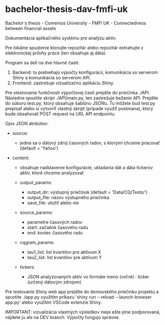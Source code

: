 # bachelor-thesis-dav-fmfi-uk
Bachelor's thesis - Comenius University - FMFI UK - Connectedness between financial assets

Dokumentácia aplikačného systému pre analýzu aktív.

Pre lokálne spustenie klonujte repozitár alebo repozitár extrahujte z elektronickej prílohy práce (ten obsahuje aj dáta).

Program sa delí na dve hlavné časti:

1. Backend: tu prebiehajú výpočty konfigurácií, komunikácia so serverom Shiny a komunikácia so serverom API.
2. Frontend: zastrešuje vizualizačnú aplikáciu Shiny.

Pre otestovanie funkčnosti výpočtovej časti prejdite do priečinka ./API. Následne spustite skript ./API/main.py, ten zastrešuje bežanie API. Prejdite do súboru test.py, ktorý obsahuje šablónu JSONu. Tu môžete bud test.py prepísať alebo si vytvoriť vlastný skript (prípade využiť postmana), ktorý bude obsahovať POST request na URL API endpointu.

Opis JSON atribútov:
- source:
    - jedná sa o dátový zdroj časových radov, s ktorými chceme pracovať (default = 'Yahoo')

- content:
    - obsahuje nadstavenie konfigurácie, ukladania dát a dáta tickerov aktív, ktoré chceme analyzovať

    - output_params:
        - output_dir: výstupný priečinok (default = 'Data/CQ/Tests/')
        - output_file: názov výstupného priečinka
        - save_file: uložiť alebo nie

    - source_params:
        - parametre časových radov
        - start: začiatok časového radu
        - end: koniec časového radu

    - cqgram_params:
        - tau1_list: list kvantilov pre aktívum X
        - tau2_list: list kvantilov pre aktívum Y

    - tickers:
        - JSON analyzovaných aktív vo formáte meno (voľné) : ticker (určený dátovým zdrojom)

Pre testovanie Shiny web app prejdite do domovského priečinku projektu a spustite ./app.py
využitím príkazu 'shiny run --reload --launch-browser app.py' alebo využitím VSCode extenzie Shiny.

IMPORTANT: vizualizácia vlastných výsledkov nieje ešte plne podporovaná, nájdete ju ale na DEV branch. Výpočty fungujú správne.
